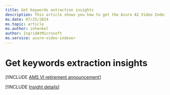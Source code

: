 ```yaml
---
title: Get keywords extraction insights
description: This article shows you how to get the Azure AI Video Indexer keywords extraction insights.
ms.date: 07/25/2024
ms.topic: article
ms.author: inhenkel
author: IngridAtMicrosoft
ms.service: azure-video-indexer
---
```


# Get keywords extraction insights

[!INCLUDE [AMS VI retirement announcement](./includes/important-ams-retirement-abbreviated.md)]

[!INCLUDE [Insight details](./includes/keywords.md)]
